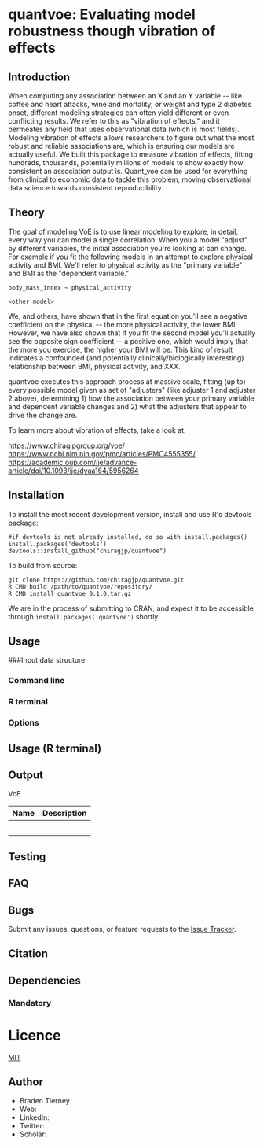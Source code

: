 # quantvoe: Evaluating model robustness though vibration of effects

## Introduction

When computing any association between an X and an Y variable -- like coffee and heart attacks, 
wine and mortality, or weight and type 2 diabetes onset, different modeling strategies can 
often yield different or even conflicting results. We refer to this as "vibration of effects," 
and it permeates any field that uses observational data (which is most fields). Modeling vibration 
of effects allows researchers to figure out what the most robust and reliable associations are, 
which is ensuring our models are actually useful. We built this package to measure 
vibration of effects, fitting hundreds, thousands, potentially millions of models to show 
exactly how consistent an association output is. Quant_voe can be used for everything from 
clinical to economic data to tackle this problem, moving observational data science towards 
consistent reproducibility.

## Theory

The goal of modeling VoE is to use linear modeling to explore, in detail, every way you can model 
a single correlation. When you a model "adjust" by different variables, the initial association 
you're looking at can change. For example if you fit the following models in an attempt to explore 
physical activity and BMI. We'll refer to physical activity as the "primary variable" and BMI as 
the "dependent variable."

```
body_mass_index ~ physical_activity

<other model>
``` 

We, and others, have shown that in the first equation you'll see a negative coefficient on the 
physical -- the more physical activity, the lower BMI. However, we have also shown that if you 
fit the second model you'll actually see the opposite sign coefficient -- a positive one, which 
would imply that the more you exercise, the higher your BMI will be. This kind of result indicates 
a confounded (and potentially clinically/biologically interesting) relationship between BMI, physical 
activity, and XXX.

quantvoe executes this approach process at massive scale, fitting (up to) every possible model given 
as set of "adjusters" (like adjuster 1 and adjuster 2 above), determining 1) how the association 
between your primary variable and dependent variable changes and 2) what the adjusters that appear 
to drive the change are.

To learn more about vibration of effects, take a look at:

https://www.chiragjpgroup.org/voe/
https://www.ncbi.nlm.nih.gov/pmc/articles/PMC4555355/
https://academic.oup.com/ije/advance-article/doi/10.1093/ije/dyaa164/5956264

## Installation

To install the most recent development version, install and use R's devtools package:
```
#if devtools is not already installed, do so with install.packages()
install.packages('devtools')
devtools::install_github("chiragjp/quantvoe")
```
To build from source:

```
git clone https://github.com/chiragjp/quantvoe.git
R CMD build /path/to/quantvoe/repository/
R CMD install quantvoe_0.1.0.tar.gz
```

We are in the process of submitting to CRAN, and expect it to be accessible 
through `install.packages('quantvoe')` shortly.

## Usage 

###Input data structure

### Command line

### R terminal

### Options

## Usage (R terminal)


## Output

VoE

| Name | Description |
| --------- | ----------- |
|  |  |
|  |  |
|  |  |
|  |  |
|  |  |

## Testing

    
## FAQ


## Bugs

Submit any issues, questions, or feature requests to the [Issue Tracker](https://github.com/chiragjp/quantvoe/issues).

## Citation



## Dependencies

### Mandatory

# Licence

[MIT](https://github.com/chiragjp/quantvoe/blob/main/LICENSE)

## Author

* Braden Tierney
* Web: 
* LinkedIn: 
* Twitter: 
* Scholar: 

